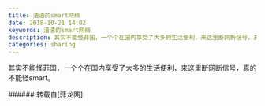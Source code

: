 ```yaml
---
title: 渣渣的smart网络
date: 2018-10-21 14:02
keywords: 渣渣的smart网络
description: 其实不能怪菲国，一个个在国内享受了大多的生活便利，来这里断网断信号，真的不能怪smart。
categories: sharing
---
```

<td class="t_f" id="postmessage_2131569">

其实不能怪菲国，一个个在国内享受了大多的生活便利，来这里断网断信号，真的不能怪smart。<br/>
</td>
###### 转载自[菲龙网]